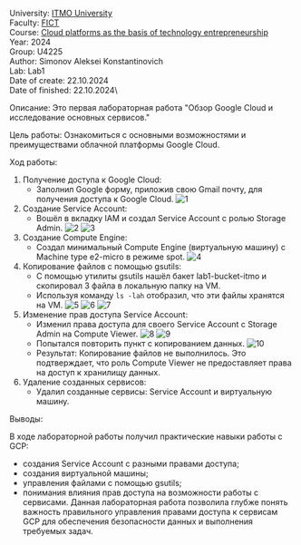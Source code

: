 University: [ITMO University](https://itmo.ru/ru/)\
Faculty: [FICT](https://fict.itmo.ru)\
Course: [Cloud platforms as the basis of technology entrepreneurship](https://itmo-ict-faculty.github.io/cloud-platforms-as-the-basis-of-technology-entrepreneurship/education/labs/)\
Year: 2024\
Group: U4225\
Author: Simonov Aleksei Konstantinovich\
Lab: Lab1\
Date of create: 22.10.2024\
Date of finished: 22.10.2024\

Описание:
Это первая лабораторная работа "Обзор Google Cloud и исследование основных сервисов."

Цель работы:
Ознакомиться с основными возможностями и преимуществами облачной платформы Google Cloud.

Ход работы:

1. Получение доступа к Google Cloud: 
    - Заполнил Google форму, приложив свою Gmail почту, для получения доступа к Google Cloud.
	![1](/lab1/1.jpg)
2. Создание Service Account:
    - Вошёл в вкладку IAM и создал Service Account с ролью Storage Admin.
	![2](/lab1/2.jpg)
	![3](/lab1/3.jpg)
3. Создание Compute Engine:
    - Создал минимальный Compute Engine (виртуальную машину) с Machine type e2-micro в режиме spot.
	![4](/lab1/4.jpg)
4. Копирование файлов с помощью gsutils:
    - С помощью утилиты gsutils нашёл бакет lab1-bucket-itmo и скопировал 3 файла в локальную папку на VM.
    - Используя команду `ls -lah` отобразил, что эти файлы хранятся на VM.
	![5](/lab1/5.jpg)
	![6](/lab1/6.jpg)
	![7](/lab1/7.jpg)
5. Изменение прав доступа Service Account:
    - Изменил права доступа для своего Service Account с Storage Admin на Compute Viewer.
	![8](/lab1/8.jpg)
	![9](/lab1/9.jpg)
    - Попытался повторить пункт с копированием данных.
	![10](/lab1/10.jpg)
    - Результат: Копирование файлов не выполнилось. Это подтверждает, что роль Compute Viewer не предоставляет права на доступ к хранилищу данных.
6. Удаление созданных сервисов:
    - Удалил созданные сервисы: Service Account и виртуальную машину.

Выводы:

В ходе лабораторной работы получил практические навыки работы с GCP: 
- создания Service Account с разными правами доступа;
- создания виртуальной машины;
- управления файлами с помощью gsutils;
- понимания влияния прав доступа на возможности работы с сервисами. 
Данная лабораторная работа позволила глубже понять важность правильного управления правами доступа к сервисам GCP для обеспечения безопасности данных и выполнения требуемых задач.
